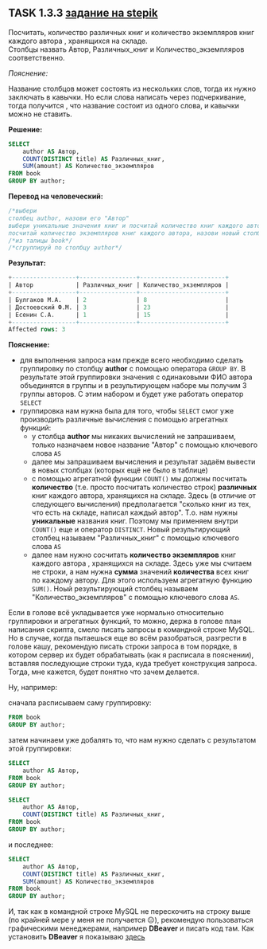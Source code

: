 ## TASK 1.3.3 [задание на stepik](https://stepik.org/lesson/297515/step/3?unit=279275)
Посчитать, количество различных книг и количество экземпляров книг каждого автора , хранящихся на складе.  
Столбцы назвать Автор, Различных_книг и Количество_экземпляров соответственно.

*Пояснение:*

Название столбцов может состоять из нескольких слов, тогда их нужно заключать в кавычки. 
Но если слова написать через подчеркивание, тогда получится , что название состоит из одного слова, и кавычки можно не ставить. 

**Решение:**

```SQL
SELECT
    author AS Автор,
    COUNT(DISTINCT title) AS Различных_книг,
    SUM(amount) AS Количество_экземпляров
FROM book
GROUP BY author;
```

**Перевод на человеческий:**

```SQL
/*выбери
столбец author, назови его "Автор"
выбери уникальные значения книг и посчитай количество книг каждого автора, назови новый столбец с результатом "Различных_книг"
посчитай количество экземпляров книг каждого автора, назови новый столбец с результатом "Количество_экземпляров"*/
/*из талицы book*/
/*сгруппируй по столбцу author*/
```

**Результат:**

```SQL
+------------------+----------------+------------------------+
| Автор            | Различных_книг | Количество_экземпляров |
+------------------+----------------+------------------------+
| Булгаков М.А.    | 2              | 8                      |
| Достоевский Ф.М. | 3              | 23                     |
| Есенин С.А.      | 1              | 15                     |
+------------------+----------------+------------------------+
Affected rows: 3
```

**Пояснение:**

- для выполнения запроса нам прежде всего необходимо сделать группировку по столбцу **author** с помощью оператора ```GROUP BY```.
В результате этой группировки значения с одинаковыми ФИО автора объединятся в группы и в результирующем наборе мы получим 3 группы авторов.
С этим набором и будет уже работать оператор ```SELECT```
- группировка нам нужна была для того, чтобы ```SELECT``` смог уже производить различные вычисления с помощью агрегатных функций:
   - у столбца **author** мы никаких вычислений не запрашиваем, только назначаем новое название "Автор" с помощью ключевого слова ```AS```
   - далее мы запрашиваем вычисления и результат задаём вывести в новых столбцах (которых ещё не было в таблице)
   - с помощью агрегатной функции ```COUNT()``` мы должны посчитать **количество** (т.е. просто посчитать количество строк) **различных** книг каждого автора,
  хранящихся на складе. Здесь (в отличие от следующего вычисления) предполагается "сколько книг из тех, что есть на складе, написал каждый автор".
  Т.о. нам нужны **уникальные** названия книг. Поэтому мы применяем внутри ```COUNT()``` еще и оператор ```DISTINCT```. Новый результирующий столбец
  называем "Различных_книг" с помощью ключевого слова ```AS``` 
   - далее нам нужно сосчитать **количество экземпляров** книг каждого автора , хранящихся на складе. Здесь уже мы считаем не строки, а нам нужна **сумма**
  значений **количества** всех книг по каждому автору. Для этого используем агрегатную функцию ```SUM()```. Ноый результирующий столбец называем
  "Количество_экземпляров" с помощью ключевого слова ```AS```.

Если в голове всё укладывается уже нормально относительно группировки и агрегатных функций, то можно, держа в голове план написания скрипта, смело писать
запросы в командной строке MySQL. Но в случае, когда пытаешься еще во всём разобраться, разгрести в голове кашу, рекомендую писать строки запроса в том порядке,
в котором сервер их будет обрабатывать (как я расписала в пояснении), вставляя последующие строки туда, куда требует конструкция запроса.
Тогда, мне кажется, будет понятно что зачем делается.

Ну, например:

сначала расписываем саму группировку:

```SQL
FROM book
GROUP BY author;
```

затем начинаем уже добалять то, что нам нужно сделать с результатом этой группировки:

```SQL
SELECT
    author AS Автор,
FROM book
GROUP BY author;
```

```SQL
SELECT
    author AS Автор,
    COUNT(DISTINCT title) AS Различных_книг,
FROM book
GROUP BY author;
```
и последнее:

```SQL
SELECT
    author AS Автор,
    COUNT(DISTINCT title) AS Различных_книг,
    SUM(amount) AS Количество_экземпляров
FROM book
GROUP BY author;
```

И, так как в командной строке MySQL не перескочить на строку выше (по крайней мере у меня не получается 😐), рекомендую пользоваться
графическими менеджерами, например **DBeaver** и писать код там. 
Как установить **DBeaver** я показываю [здесь](https://github.com/Egessihora/SQL_RelationalDB/blob/master/Установка%20DBeaver.md)
